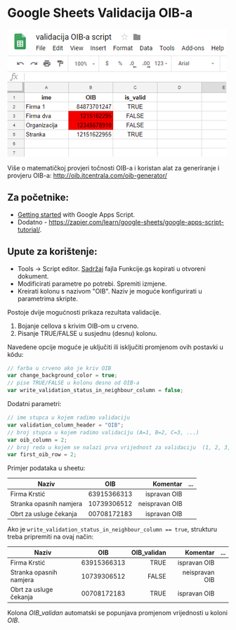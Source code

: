 # Google Sheets Validacija OIB-a

![google sheet](https://raw.githubusercontent.com/rodik/validacija-OIBa-googlesheets/master/tablica%20oib.PNG)

Više o matematičkoj provjeri točnosti OIB-a i koristan alat za generiranje i provjeru OIB-a: http://oib.itcentrala.com/oib-generator/

## Za početnike: 
- [Getting started](https://developers.google.com/apps-script/articles/tutorials) with Google Apps Script. 
- Dodatno - https://zapier.com/learn/google-sheets/google-apps-script-tutorial/.

## Upute za korištenje:
+ Tools -> Script editor. [Sadržaj](https://raw.githubusercontent.com/rodik/validacija-OIBa-googlesheets/master/Funkcije.gs) fajla Funkcije.gs kopirati u otvoreni dokument.
+ Modificirati parametre po potrebi. Spremiti izmjene.
+ Kreirati kolonu s nazivom "OIB". Naziv je moguće konfigurirati u parametrima skripte.

Postoje dvije mogućnosti prikaza rezultata validacije.
1. Bojanje cellova s krivim OIB-om u crveno.
2. Pisanje TRUE/FALSE u susjednu (desnu) kolonu.

Navedene opcije moguće je uključiti ili isključiti promjenom ovih postavki u kôdu:
```javascript
// farba u crveno ako je kriv OIB
var change_background_color = true;                        
// pise TRUE/FALSE u kolonu desno od OIB-a
var write_validation_status_in_neighbour_column = false;
```

Dodatni parametri:
```javascript
// ime stupca u kojem radimo validaciju
var validation_column_header = "OIB";
// broj stupca u kojem radimo validaciju (A=1, B=2, C=3, ...)
var oib_column = 2;
// broj reda u kojem se nalazi prva vrijednost za validaciju  (1, 2, 3, ...)
var first_oib_row = 2;
```
Primjer podataka u sheetu:

| Naziv                     | OIB       |    Komentar  | ...  |
| --------------------------|:---------:|-------------:|-----:|
| Firma Krstić              |63915366313|ispravan OIB  |      |
| Stranka opasnih namjera   |10739306512|neispravan OIB|      |
| Obrt za usluge čekanja    |00708172183|ispravan OIB  |      |

Ako je `write_validation_status_in_neighbour_column == true`, strukturu treba pripremiti na ovaj način:

| Naziv                     | OIB       |OIB_validan|    Komentar   | ...  |
| --------------------------|:---------:|-----------:|-------------:|------|
| Firma Krstić              |63915366313| TRUE       |ispravan OIB  |      |
| Stranka opasnih namjera   |10739306512| FALSE      |neispravan OIB|      |
| Obrt za usluge čekanja    |00708172183| TRUE       |ispravan OIB  |      |

Kolona _OIB_validan_ automatski se popunjava promjenom vrijednosti u koloni _OIB_.